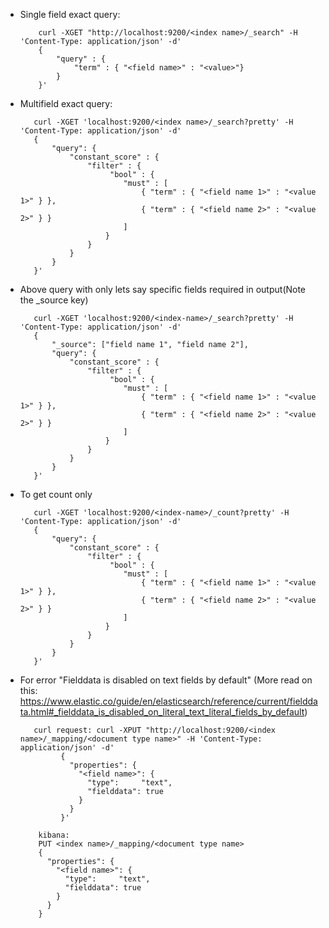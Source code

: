 
 - Single field exact query: 
    ```
        curl -XGET "http://localhost:9200/<index name>/_search" -H 'Content-Type: application/json' -d'
        {
            "query" : {
                "term" : { "<field name>" : "<value>"}
            }
        }'
     ```
  - Multifield exact query:
     ```
        curl -XGET 'localhost:9200/<index name>/_search?pretty' -H 'Content-Type: application/json' -d'
        {
            "query": {
                "constant_score" : {
                    "filter" : {
                         "bool" : {
                            "must" : [
                                { "term" : { "<field name 1>" : "<value 1>" } },
                                { "term" : { "<field name 2>" : "<value 2>" } }
                            ]
                        }
                    }
                }
            }
        }'
     ```
   - Above query with only lets say specific fields required in output(Note the _source key)
     ```
        curl -XGET 'localhost:9200/<index-name>/_search?pretty' -H 'Content-Type: application/json' -d'
        {
            "_source": ["field name 1", "field name 2"],
            "query": {
                "constant_score" : {
                    "filter" : {
                         "bool" : {
                            "must" : [
                                { "term" : { "<field name 1>" : "<value 1>" } },
                                { "term" : { "<field name 2>" : "<value 2>" } }
                            ]
                        }
                    }
                }
            }
        }'
     ```
   - To get count only
     ```
        curl -XGET 'localhost:9200/<index-name>/_count?pretty' -H 'Content-Type: application/json' -d'
        {
            "query": {
                "constant_score" : {
                    "filter" : {
                         "bool" : {
                            "must" : [
                                { "term" : { "<field name 1>" : "<value 1>" } },
                                { "term" : { "<field name 2>" : "<value 2>" } }
                            ]
                        }
                    }
                }
            }
        }'
     ```
   - For error "Fielddata is disabled on text fields by default" (More read on this: https://www.elastic.co/guide/en/elasticsearch/reference/current/fielddata.html#_fielddata_is_disabled_on_literal_text_literal_fields_by_default)
     ```
        curl request: curl -XPUT "http://localhost:9200/<index name>/_mapping/<document type name>" -H 'Content-Type: application/json' -d'
              {
                "properties": {
                  "<field name>": { 
                    "type":     "text",
                    "fielddata": true
                  }
                }
              }'
              
         kibana: 
         PUT <index name>/_mapping/<document type name>
         {
           "properties": {
             "<field name>": { 
               "type":     "text",
               "fielddata": true
             }
           }
         }
     ```
